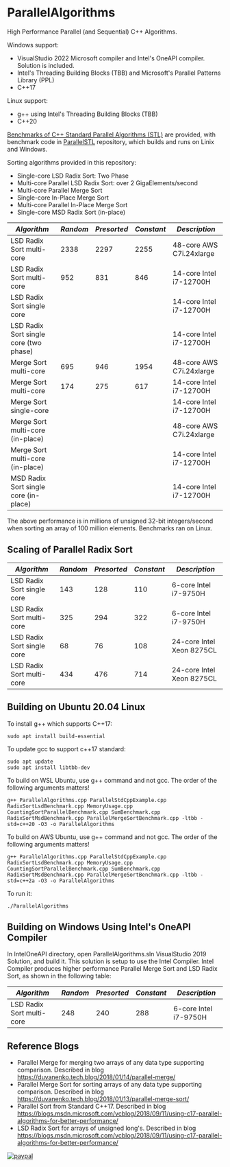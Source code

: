 # ParallelAlgorithms

High Performance Parallel (and Sequential) C++ Algorithms.

Windows support:
- VisualStudio 2022 Microsoft compiler and Intel's OneAPI compiler. Solution is included.
- Intel's Threading Building Blocks (TBB) and Microsoft's Parallel Patterns Library (PPL)
- C++17

Linux support:
- g++ using Intel's Threading Building Blocks (TBB)
- C++20

[Benchmarks of C++ Standard Parallel Algorithms (STL)](https://duvanenko.tech.blog/2023/05/21/c-parallel-stl-benchmark/) are provided, with benchmark code in [ParallelSTL](https://github.com/DragonSpit/ParallelSTL) repository, which builds and runs on Linix and Windows.

Sorting algorithms provided in this repository:
- Single-core LSD Radix Sort: Two Phase
- Multi-core Parallel LSD Radix Sort: over 2 GigaElements/second
- Multi-core Parallel Merge Sort
- Single-core In-Place Merge Sort
- Multi-core Parallel In-Place Merge Sort
- Single-core MSD Radix Sort (in-place)

*Algorithm*|*Random*|*Presorted*|*Constant*|*Description*
--- | --- | --- | --- | ---
LSD Radix Sort multi-core |2338|2297|2255| 48-core AWS C7i.24xlarge
LSD Radix Sort multi-core |952|831|846| 14-core Intel i7-12700H
LSD Radix Sort single core |||| 14-core Intel i7-12700H
LSD Radix Sort single core (two phase) |||| 14-core Intel i7-12700H
Merge Sort multi-core |695|946|1954| 48-core AWS C7i.24xlarge
Merge Sort multi-core |174|275|617| 14-core Intel i7-12700H
Merge Sort single-core |||| 14-core Intel i7-12700H
Merge Sort multi-core (in-place) |||| 48-core AWS C7i.24xlarge
Merge Sort multi-core (in-place) |||| 14-core Intel i7-12700H
MSD Radix Sort single core (in-place) |||| 14-core Intel i7-12700H 

The above performance is in millions of unsigned 32-bit integers/second when sorting an array of 100 million elements.
Benchmarks ran on Linux.

## Scaling of Parallel Radix Sort

*Algorithm*|*Random*|*Presorted*|*Constant*|*Description*
--- | --- | --- | --- | ---
LSD Radix Sort single core |143|128|110| 6-core Intel i7-9750H
LSD Radix Sort multi-core |325|294|322| 6-core Intel i7-9750H
LSD Radix Sort single core |68|76|108| 24-core Intel Xeon 8275CL
LSD Radix Sort multi-core |434|476|714| 24-core Intel Xeon 8275CL

## Building on Ubuntu 20.04 Linux
To install g++ which supports C++17:
```
sudo apt install build-essential
```

To update gcc to support c++17 standard:
```
sudo apt update
sudo apt install libtbb-dev
```

To build on WSL Ubuntu, use g++ command and not gcc. The order of the following arguments matters!
```
g++ ParallelAlgorithms.cpp ParallelStdCppExample.cpp RadixSortLsdBenchmark.cpp MemoryUsage.cpp CountingSortParallelBenchmark.cpp SumBenchmark.cpp RadixSortMsdBenchmark.cpp ParallelMergeSortBenchmark.cpp -ltbb -std=c++20 -O3 -o ParallelAlgorithms
```
To build on AWS Ubuntu, use g++ command and not gcc. The order of the following arguments matters!
```
g++ ParallelAlgorithms.cpp ParallelStdCppExample.cpp RadixSortLsdBenchmark.cpp MemoryUsage.cpp CountingSortParallelBenchmark.cpp SumBenchmark.cpp RadixSortMsdBenchmark.cpp ParallelMergeSortBenchmark.cpp -ltbb -std=c++2a -O3 -o ParallelAlgorithms
```
To run it:
```
./ParallelAlgorithms
```
## Building on Windows Using Intel's OneAPI Compiler
In IntelOneAPI directory, open ParallelAlgorithms.sln VisualStudio 2019 Solution, and build it. This solution is setup to use the Intel Compiler.
Intel Compiler produces higher performance Parallel Merge Sort and LSD Radix Sort, as shown in the following table:

*Algorithm*|*Random*|*Presorted*|*Constant*|*Description*
--- | --- | --- | --- | ---
LSD Radix Sort multi-core |248|240|288| 6-core Intel i7-9750H

## Reference Blogs
- Parallel Merge for merging two arrays of any data type supporting comparison. Described in blog https://duvanenko.tech.blog/2018/01/14/parallel-merge/
- Parallel Merge Sort for sorting arrays of any data type supporting comparison. Described in blog https://duvanenko.tech.blog/2018/01/13/parallel-merge-sort/
- Parallel Sort from Standard C++17. Described in blog https://blogs.msdn.microsoft.com/vcblog/2018/09/11/using-c17-parallel-algorithms-for-better-performance/
- LSD Radix Sort for arrays of unsigned long's. Described in blog https://blogs.msdn.microsoft.com/vcblog/2018/09/11/using-c17-parallel-algorithms-for-better-performance/


[![paypal](https://www.paypalobjects.com/en_US/i/btn/btn_donateCC_LG.gif)](https://www.paypal.com/cgi-bin/webscr?cmd=_s-xclick&hosted_button_id=LDD8L7UPAC7QL)
